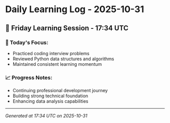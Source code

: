 # Daily Learning Log - 2025-10-31

## 📅 Friday Learning Session - 17:34 UTC

### 🎯 Today's Focus:
- Practiced coding interview problems
- Reviewed Python data structures and algorithms
- Maintained consistent learning momentum

### 📈 Progress Notes:
- Continuing professional development journey
- Building strong technical foundation
- Enhancing data analysis capabilities

---
*Generated at 17:34 UTC on 2025-10-31*
